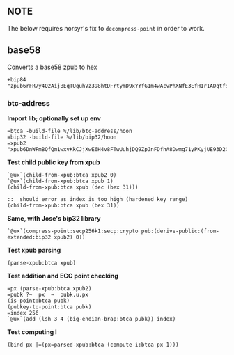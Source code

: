 ## NOTE
The below requires norsyr's fix to `decompress-point` in order to work.

## base58
Converts a base58 zpub to hex
```
+bip84 "zpub6rFR7y4Q2AijBEqTUquhVz398htDFrtymD9xYYfG1m4wAcvPhXNfE3EfH1r1ADqtfSdVCToUG868RvUUkgDKf31mGDtKsAYz2oz2AGutZYs"
```

### btc-address
**Import lib; optionally set up env**
```
=btca -build-file %/lib/btc-address/hoon
=bip32 -build-file %/lib/bip32/hoon
=xpub2 "xpub6DnWFmBQfQm1wxvKkCJjXwE6H4v8FTwUuhjDQ9ZpJnFDfhA8Dwmg71yPKyjUE93D2CB6MdnWNvGmwsb3fpd4oRJ2YcyMZoMpLU3BjpmQAny"
```

**Test child public key from xpub**
```
`@ux`(child-from-xpub:btca xpub2 0)
`@ux`(child-from-xpub:btca xpub 1)
(child-from-xpub:btca xpub (dec (bex 31)))

::  should error as index is too high (hardened key range)
(child-from-xpub:btca xpub (bex 31))
```

**Same, with Jose's bip32 library**
```
`@ux`(compress-point:secp256k1:secp:crypto pub:(derive-public:(from-extended:bip32 xpub2) 0))
```

**Test xpub parsing**
```
(parse-xpub:btca xpub)
```

**Test addition and ECC point checking**
```
=px (parse-xpub:btca xpub2)
=pubk ?~  px  ~  pubk.u.px
(is-point:btca pubk)
(pubkey-to-point:btca pubk)
=index 256
`@ux`(add (lsh 3 4 (big-endian-brap:btca pubk)) index)
```

**Test computing I**
```
(bind px |=(px=parsed-xpub:btca (compute-i:btca px 1)))
```
